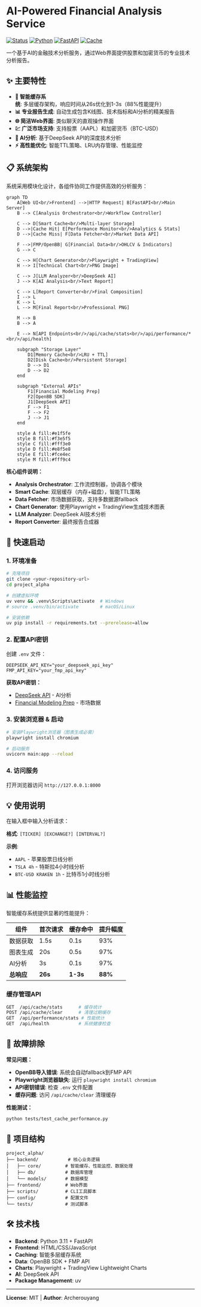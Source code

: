 # AI-Powered Financial Analysis Service

[![Status](https://img.shields.io/badge/Status-Fully%20Functional-brightgreen.svg)](https://github.com/Archerouyang/project_alpha)
[![Python](https://img.shields.io/badge/Python-3.11+-blue.svg)](https://www.python.org/downloads/)
[![FastAPI](https://img.shields.io/badge/FastAPI-Latest-009688.svg)](https://fastapi.tiangolo.com/)
[![Cache](https://img.shields.io/badge/Cache-Smart%20Optimized-orange.svg)](https://github.com/Archerouyang/project_alpha)

一个基于AI的金融技术分析服务，通过Web界面提供股票和加密货币的专业技术分析报告。

## ✨ 主要特性

- **🚀 智能缓存系统**: 多层缓存架构，响应时间从26s优化到1-3s（88%性能提升）
- **📊 专业报告生成**: 自动生成包含K线图、技术指标和AI分析的精美报告
- **🌐 简洁Web界面**: 类似聊天的直观操作界面
- **💹 广泛市场支持**: 支持股票（AAPL）和加密货币（BTC-USD）
- **🧠 AI分析**: 基于DeepSeek API的深度技术分析
- **⚡ 高性能优化**: 智能TTL策略、LRU内存管理、性能监控

## 📋 系统架构

系统采用模块化设计，各组件协同工作提供高效的分析服务：

```mermaid
graph TD
    A[Web UI<br/>Frontend] -->|HTTP Request| B[FastAPI<br/>Main Server]
    B --> C[Analysis Orchestrator<br/>Workflow Controller]
    
    C --> D[Smart Cache<br/>Multi-layer Storage]
    D -->|Cache Hit| E[Performance Monitor<br/>Analytics & Stats]
    D -->|Cache Miss| F[Data Fetcher<br/>Market Data API]
    
    F -->|FMP/OpenBB| G[Financial Data<br/>OHLCV & Indicators]
    G --> C
    
    C --> H[Chart Generator<br/>Playwright + TradingView]
    H --> I[Technical Chart<br/>PNG Image]
    
    C --> J[LLM Analyzer<br/>DeepSeek AI]
    J --> K[AI Analysis<br/>Text Report]
    
    C --> L[Report Converter<br/>Final Composition]
    I --> L
    K --> L
    L --> M[Final Report<br/>Professional PNG]
    
    M --> B
    B --> A
    
    E --> N[API Endpoints<br/>/api/cache/stats<br/>/api/performance/*<br/>/api/health]
    
    subgraph "Storage Layer"
        D1[Memory Cache<br/>LRU + TTL]
        D2[Disk Cache<br/>Persistent Storage]
        D --> D1
        D --> D2
    end
    
    subgraph "External APIs"
        F1[Financial Modeling Prep]
        F2[OpenBB SDK]
        J1[DeepSeek API]
        F --> F1
        F --> F2
        J --> J1
    end
    
    style A fill:#e1f5fe
    style B fill:#f3e5f5
    style C fill:#fff3e0
    style D fill:#e8f5e8
    style E fill:#fce4ec
    style M fill:#fff9c4
```

**核心组件说明：**
- **Analysis Orchestrator**: 工作流控制器，协调各个模块
- **Smart Cache**: 双层缓存（内存+磁盘），智能TTL策略
- **Data Fetcher**: 市场数据获取，支持多数据源fallback
- **Chart Generator**: 使用Playwright + TradingView生成技术图表
- **LLM Analyzer**: DeepSeek AI技术分析
- **Report Converter**: 最终报告合成器

## 🚀 快速启动

### 1. 环境准备
```bash
# 克隆项目
git clone <your-repository-url>
cd project_alpha

# 创建虚拟环境
uv venv && .venv\Scripts\activate  # Windows
# source .venv/bin/activate        # macOS/Linux

# 安装依赖
uv pip install -r requirements.txt --prerelease=allow
```

### 2. 配置API密钥
创建 `.env` 文件：
```env
DEEPSEEK_API_KEY="your_deepseek_api_key"
FMP_API_KEY="your_fmp_api_key"
```

**获取API密钥：**
- [DeepSeek API](https://platform.deepseek.com/) - AI分析
- [Financial Modeling Prep](https://financialmodelingprep.com/developer/docs) - 市场数据

### 3. 安装浏览器 & 启动
```bash
# 安装Playwright浏览器（图表生成必需）
playwright install chromium

# 启动服务
uvicorn main:app --reload
```

### 4. 访问服务
打开浏览器访问 `http://127.0.0.1:8000`

## 💡 使用说明

在输入框中输入分析请求：

**格式**: `[TICKER] [EXCHANGE?] [INTERVAL?]`

**示例**:
- `AAPL` - 苹果股票日线分析
- `TSLA 4h` - 特斯拉4小时线分析  
- `BTC-USD KRAKEN 1h` - 比特币1小时线分析

## 📊 性能监控

智能缓存系统提供显著的性能提升：

| 组件 | 首次请求 | 缓存命中 | 提升幅度 |
|------|----------|----------|----------|
| 数据获取 | 1.5s | 0.1s | 93% |
| 图表生成 | 20s | 0.5s | 97% |
| AI分析 | 3s | 0.1s | 97% |
| **总响应** | **26s** | **1-3s** | **88%** |

### 缓存管理API
```bash
GET  /api/cache/stats      # 缓存统计
POST /api/cache/clear      # 清理过期缓存
GET  /api/performance/stats # 性能统计
GET  /api/health           # 系统健康检查
```

## 🔧 故障排除

**常见问题：**

- **OpenBB导入错误**: 系统会自动fallback到FMP API
- **Playwright浏览器缺失**: 运行 `playwright install chromium`
- **API密钥错误**: 检查 `.env` 文件配置
- **缓存问题**: 访问 `/api/cache/clear` 清理缓存

**性能测试：**
```bash
python tests/test_cache_performance.py
```

## 📁 项目结构

```
project_alpha/
├── backend/           # 核心业务逻辑
│   ├── core/         # 智能缓存、性能监控、数据处理
│   ├── db/           # 数据库管理
│   └── models/       # 数据模型
├── frontend/         # Web界面
├── scripts/          # CLI工具脚本
├── config/           # 配置文件
└── tests/            # 测试脚本
```

## 🛠️ 技术栈

- **Backend**: Python 3.11 + FastAPI
- **Frontend**: HTML/CSS/JavaScript
- **Caching**: 智能多层缓存系统
- **Data**: OpenBB SDK + FMP API
- **Charts**: Playwright + TradingView Lightweight Charts
- **AI**: DeepSeek API
- **Package Management**: uv

---

**License**: MIT | **Author**: Archerouyang 